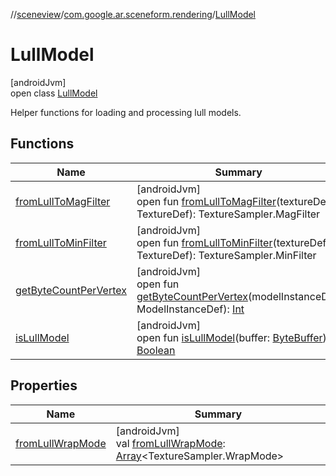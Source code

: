 //[sceneview](../../../index.md)/[com.google.ar.sceneform.rendering](../index.md)/[LullModel](index.md)

# LullModel

[androidJvm]\
open class [LullModel](index.md)

Helper functions for loading and processing lull models.

## Functions

| Name | Summary |
|---|---|
| [fromLullToMagFilter](from-lull-to-mag-filter.md) | [androidJvm]<br>open fun [fromLullToMagFilter](from-lull-to-mag-filter.md)(textureDef: TextureDef): TextureSampler.MagFilter |
| [fromLullToMinFilter](from-lull-to-min-filter.md) | [androidJvm]<br>open fun [fromLullToMinFilter](from-lull-to-min-filter.md)(textureDef: TextureDef): TextureSampler.MinFilter |
| [getByteCountPerVertex](get-byte-count-per-vertex.md) | [androidJvm]<br>open fun [getByteCountPerVertex](get-byte-count-per-vertex.md)(modelInstanceDef: ModelInstanceDef): [Int](https://kotlinlang.org/api/latest/jvm/stdlib/kotlin/-int/index.html) |
| [isLullModel](is-lull-model.md) | [androidJvm]<br>open fun [isLullModel](is-lull-model.md)(buffer: [ByteBuffer](https://developer.android.com/reference/kotlin/java/nio/ByteBuffer.html)): [Boolean](https://kotlinlang.org/api/latest/jvm/stdlib/kotlin/-boolean/index.html) |

## Properties

| Name | Summary |
|---|---|
| [fromLullWrapMode](from-lull-wrap-mode.md) | [androidJvm]<br>val [fromLullWrapMode](from-lull-wrap-mode.md): [Array](https://kotlinlang.org/api/latest/jvm/stdlib/kotlin/-array/index.html)&lt;TextureSampler.WrapMode&gt; |
